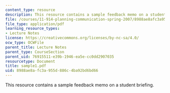 ```yaml
---
content_type: resource
description: This resource contains a sample feedback memo on a student briefing.
file: /courses/11-914-planning-communication-spring-2007/8988ae8afc3a955d886c4ba92bd6bd66_sample1.pdf
file_type: application/pdf
learning_resource_types:
- Lecture Notes
license: https://creativecommons.org/licenses/by-nc-sa/4.0/
ocw_type: OCWFile
parent_title: Lecture Notes
parent_type: CourseSection
parent_uid: 76915511-e39b-1946-ea5e-cc0dd2907035
resourcetype: Document
title: sample1.pdf
uid: 8988ae8a-fc3a-955d-886c-4ba92bd6bd66
---
```

This resource contains a sample feedback memo on a student briefing.